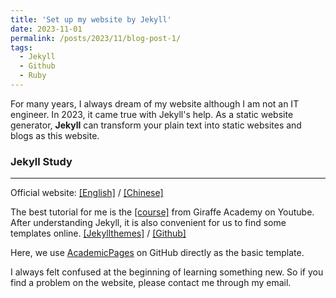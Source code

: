 ```yaml
---
title: 'Set up my website by Jekyll'
date: 2023-11-01
permalink: /posts/2023/11/blog-post-1/
tags:
  - Jekyll
  - Github
  - Ruby
---
```



For many years, I always dream of my website although I am not an IT engineer.
In 2023, it came true with Jekyll's help. 
As a static website generator, **Jekyll** can transform your plain text into static websites and blogs as this website.

### Jekyll Study
------
Official website: [[English]](https://jekyllrb.com/) / [[Chinese]](http://jekyllcn.com/)

The best tutorial for me is the [[course]](https://www.youtube.com/playlist?list=PLLAZ4kZ9dFpOPV5C5Ay0pHaa0RJFhcmcB) from Giraffe Academy on Youtube.
After understanding Jekyll, it is also convenient for us to find some templates online. 
[[Jekyllthemes]](http://jekyllthemes.org/) / [[Github]](https://github.com/)
<!-- > Of course, you can also find the same contents in Chinese: [[Jekyll教程]](https://www.bilibili.com/video/BV1qs41157ZZ/?spm_id_from=333.337.search-card.all.click&vd_source=515673d8eb75178f1383b55c530abb21) -->

Here, we use [AcademicPages](https://github.com/academicpages/academicpages.github.io) on GitHub directly as the basic template.

I always felt confused at the beginning of learning something new. So if you find a problem on the website, please contact me through my email.

